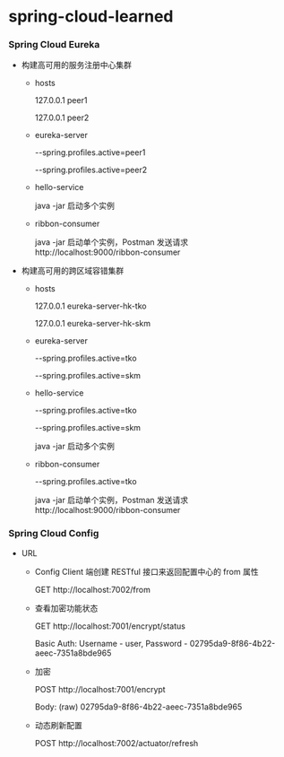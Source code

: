 # spring-cloud-learned

### Spring Cloud Eureka

* 构建高可用的服务注册中心集群

  * hosts 

    127.0.0.1 peer1

    127.0.0.1 peer2

  * eureka-server

    --spring.profiles.active=peer1

    --spring.profiles.active=peer2

  * hello-service

    java -jar 启动多个实例

  * ribbon-consumer

    java -jar 启动单个实例，Postman 发送请求 http://localhost:9000/ribbon-consumer

* 构建高可用的跨区域容错集群

  * hosts

    127.0.0.1 eureka-server-hk-tko

    127.0.0.1 eureka-server-hk-skm

  * eureka-server

    --spring.profiles.active=tko

    --spring.profiles.active=skm

  * hello-service

    --spring.profiles.active=tko

    --spring.profiles.active=skm

    java -jar 启动多个实例

  * ribbon-consumer

    --spring.profiles.active=tko
    
    java -jar 启动单个实例，Postman 发送请求 http://localhost:9000/ribbon-consumer

### Spring Cloud Config

* URL

  * Config Client 端创建 RESTful 接口来返回配置中心的 from 属性

    GET http://localhost:7002/from

  * 查看加密功能状态

    GET http://localhost:7001/encrypt/status

    Basic Auth: Username - user, Password - 02795da9-8f86-4b22-aeec-7351a8bde965

  * 加密

    POST http://localhost:7001/encrypt

    Body: (raw) 02795da9-8f86-4b22-aeec-7351a8bde965

  * 动态刷新配置

    POST http://localhost:7002/actuator/refresh